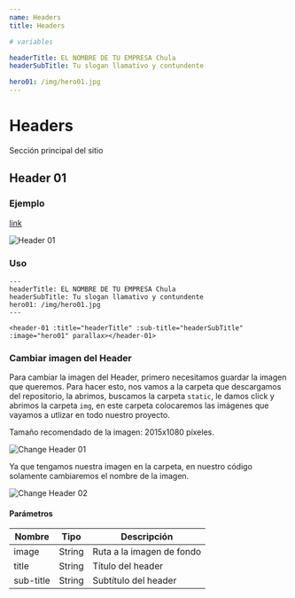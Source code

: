 ```yaml
---
name: Headers
title: Headers

# variables

headerTitle: EL NOMBRE DE TU EMPRESA Chula
headerSubTitle: Tu slogan llamativo y contundente

hero01: /img/hero01.jpg
---
```


# Headers

Sección principal del sitio

## Header 01

### Ejemplo

[link](https://redplanet.devlez.com/lodestar#header01) 

![Header 01](~@assets/header-01.png "Header 01")
### Uso

```
---
headerTitle: EL NOMBRE DE TU EMPRESA Chula
headerSubTitle: Tu slogan llamativo y contundente
hero01: /img/hero01.jpg
---

<header-01 :title="headerTitle" :sub-title="headerSubTitle" :image="hero01" parallax></header-01>

```

### Cambiar imagen del Header

Para cambiar la imagen del Header, primero necesitamos guardar la imagen que queremos. Para  hacer esto, nos vamos a la carpeta que descargamos del repositorio, la abrimos, buscamos la carpeta `static`, le damos click y abrimos la carpeta `img`, en este carpeta colocaremos las imágenes que vayamos a utlizar en todo nuestro proyecto.

Tamaño recomendado de la imagen: 2015x1080 píxeles.

![Change Header 01](~@assets/change-01.png "Change Header 01")

Ya que tengamos nuestra imagen en la carpeta, en nuestro código solamente cambiaremos el nombre de la imagen.

![Change Header 02](~@assets/change-02.png "Change Header 02")

#### Parámetros

| Nombre      | Tipo        | Descripción |
| ----------- | ----------- | ----------- |
| image       | String      | Ruta a la imagen de fondo |
| title       | String      | Título del header         |
| sub-title   | String      | Subtítulo del header      |
